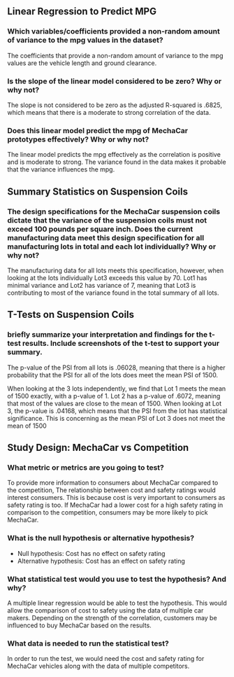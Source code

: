 ## Linear Regression to Predict MPG
### Which variables/coefficients provided a non-random amount of variance to the mpg values in the dataset?

The coefficients that provide a non-random amount of variance to the mpg values are the vehicle length and ground clearance.

### Is the slope of the linear model considered to be zero? Why or why not?
The slope is not considered to be zero as the adjusted R-squared is .6825, which means that there is a moderate to strong correlation of the data.

### Does this linear model predict the mpg of MechaCar prototypes effectively? Why or why not?

The linear model predicts the mpg effectively as the correlation is positive and is moderate to strong. The variance found in the data makes it probable that the variance influences the mpg.


## Summary Statistics on Suspension Coils

### The design specifications for the MechaCar suspension coils dictate that the variance of the suspension coils must not exceed 100 pounds per square inch. Does the current manufacturing data meet this design specification for all manufacturing lots in total and each lot individually? Why or why not?

The manufacturing data for all lots meets this specification, however, when looking at the lots individually Lot3 exceeds this value by 70. Lot1 has minimal variance and Lot2 has variance of 7, meaning that Lot3 is contributing to most of the variance found in the total summary of all lots.

## T-Tests on Suspension Coils
### briefly summarize your interpretation and findings for the t-test results. Include screenshots of the t-test to support your summary.

The p-value of the PSI from all lots is .06028, meaning that there is a higher probability that the PSI for all  of the lots does meet the mean PSI of 1500.

When looking at the 3 lots independently, we find that Lot 1 meets the mean of 1500 exactly, with a p-value of 1. Lot 2 has a p-value of .6072, meaning that most of the values are close to the mean of 1500. When looking at Lot 3, the p-value is .04168, which means that the PSI from the lot has statistical significance. This is concerning as the mean PSI of Lot 3 does not meet the mean of 1500

## Study Design: MechaCar vs Competition
### What metric or metrics are you going to test?

To provide more information to consumers about MechaCar compared to the competition, The relationship between cost and safety ratings would interest consumers. This is because cost is very important to consumers as safety rating is too. If MechaCar had a lower cost for a high safety rating in comparison  to the competition, consumers may be more likely to pick MechaCar.

### What is the null hypothesis or alternative hypothesis?

- Null hypothesis: Cost has no effect on safety rating
- Alternative hypothesis: Cost has an effect on safety rating

### What statistical test would you use to test the hypothesis? And why?

A multiple linear regression would be able to test the hypothesis. This would allow the comparison of cost to safety using the data of multiple car makers. Depending on the strength of the correlation, customers may be influenced to buy MechaCar based on the results. 

### What data is needed to run the statistical test?

In order to run the test, we would need the cost and safety rating for MechaCar vehicles along with the data of multiple competitors.
